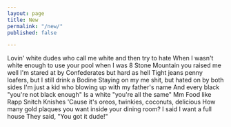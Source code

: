 ```yaml
---
layout: page
title: New
permalink: "/new/"
published: false

---
```

Lovin' white dudes who call me white and then try to hate
When I wasn't white enough to use your pool when I was 8
Stone Mountain you raised me well
I'm stared at by Confederates but hard as hell
Tight jeans penny loafers, but I still drink a Bodine
Staying on my me shit, but hated on by both sides
I'm just a kid who blowing up with my father's name
And every black "you're not black enough"
Is a white "you're all the same"
Mm Food like Rapp Snitch Knishes
'Cause it's oreos, twinkies, coconuts, delicious
How many gold plaques you want inside your dining room?
I said I want a full house
They said, "You got it dude!"